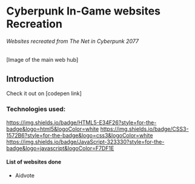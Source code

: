 
# Cyberpunk In-Game websites Recreation


###### Websites recreated from The Net in Cyberpunk 2077

[Image of the main web hub]

## Introduction
Check it out on [codepen link]

###  Technologies used:
https://img.shields.io/badge/HTML5-E34F26?style=for-the-badge&logo=html5&logoColor=white
https://img.shields.io/badge/CSS3-1572B6?style=for-the-badge&logo=css3&logoColor=white
https://img.shields.io/badge/JavaScript-323330?style=for-the-badge&logo=javascript&logoColor=F7DF1E

#### List of websites done

- Aidvote
